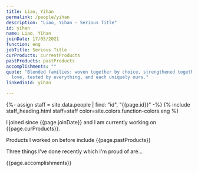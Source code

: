 ```yaml
---
title: Liao, Yihan
permalink: /people/yihan
description: "Liao, Yihan - Serious Title"
id: yihan
name: Liao, Yihan
joinDate: 17/05/2021
function: eng
jobTitle: Serious Title
curProducts: currentProducts
pastProducts: pastProducts
accomplishments: ""
quote: "Blended families: woven together by choice, strengthened together by
  love, tested by everything, and each uniquely ours."
linkedinId: yihan

---
```


{%- assign staff = site.data.people | find: "id", "{{page.id}}" -%}
{% include staff_heading.html staff=staff color=site.colors.function-colors.eng %}

<p>I joined since {{page.joinDate}} and I am currently working on {{page.curProducts}}.</p>

<p>Products I worked on before include {{page.pastProducts}}</p>

<p>Three things I've done recently which I'm proud of are...</p>
{{page.accomplishments}}
